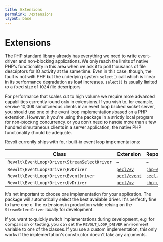 ```yaml
---
title: Extensions
permalink: /extensions
layout: base
---
```

# Extensions

The PHP standard library already has everything we need to write event-driven and non-blocking applications.
We only reach the limits of native PHP's functionality in this area when we ask it to poll thousands of file descriptors for IO activity at the same time.
Even in this case, though, the fault is not with PHP but the underlying system `select()` call which is linear in its performance degradation as load increases.
`select()` is usually limited to a fixed size of 1024 file descriptors.

For performance that scales out to high volume we require more advanced capabilities currently found only in extensions.
If you wish to, for example, service 10,000 simultaneous clients in an event loop backed socket server, you should use one of the event loop implementations based on a PHP extension.
However, if you're using the package in a strictly local program for non-blocking concurrency, or you don't need to handle more than a few hundred simultaneous clients in a server application, the native PHP functionality should be adequate.

Revolt currently ships with four built-in event loop implementations:

| Class                     | Extension                                              | Repository |
| ------------------------- | ------------------------------------------------------ | ---------- |
| `Revolt\EventLoop\Driver\StreamSelectDriver` | –                                                      | –          |
| `Revolt\EventLoop\Driver\EvDriver`           | [`pecl/ev`](https://pecl.php.net/package/ev)           | [`php-ev`](https://bitbucket.org/osmanov/pecl-ev) |
| `Revolt\EventLoop\Driver\EventDriver`        | [`pecl/event`](https://pecl.php.net/package/event)     | [`pecl-event`](https://bitbucket.org/osmanov/pecl-event) |
| `Revolt\EventLoop\Driver\UvDriver`           | [`pecl/uv`](https://pecl.php.net/package/uv)           | [`php-uv`](https://github.com/amphp/ext-uv) |

It's not important to choose one implementation for your application.
The package will automatically select the best available driver.
It's perfectly fine to have one of the extensions in production while relying on the `StreamSelectDriver` locally for development.

If you want to quickly switch implementations during development, e.g. for comparison or testing, you can set the `REVOLT_LOOP_DRIVER` environment variable to one of the classes.
If you use a custom implementation, this only works if the implementation's constructor doesn't take any arguments.
